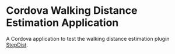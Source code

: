 # Cordova Walking Distance Estimation Application

A Cordova application to test the walking distance estimation plugin [StepDist](https://github.com/LeonardGreulich/StepDistPlugin).